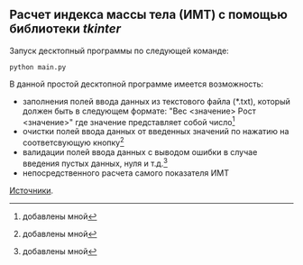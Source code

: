 ## Расчет индекса массы тела (ИМТ) с помощью библиотеки *tkinter*

Запуск десктопный программы по следующей команде:

```
python main.py
```
В данной простой десктопной программе имеется возможность:
+ заполнения полей ввода данных из текстового файла (*.txt), который должен быть в следующем формате: 
"Вec <значение>
 Рост <значение>"
где значение представляет собой число[^1]
+ очистки полей ввода данных от введенных значений по нажатию на соответсвующую кнопку[^1]
+ валидации полей ввода данных с выводом ошибки в случае введения пустых данных, нуля и т.д.[^1]
+ непосредственного расчета самого показателя ИМТ

[Источники](https://skillbox.ru/media/code/pishem-desktopprilozhenie-na-python-s-pomoshchyu-tkinter/).

[^1]: добавлены мной 